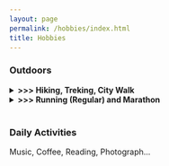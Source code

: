 ```yaml
---
layout: page
permalink: /hobbies/index.html
title: Hobbies
---
```


### Outdoors

<details>
  <summary><strong><span class="star">>>></span> Hiking, Treking, City Walk</strong></summary>
  <p>
    I am an avid hiker and trekker. During the COVID-19, I embarked on a backpacking journey in western China (滇藏线，川藏线，新藏线...) for over a year, exploring the region through hiking and hitchhiking. Along the way, I engaged in conversations with various individuals, witnessed awe-inspiring landscapes in remote areas(<a href="https://mp.weixin.qq.com/s/043b1nt5rkxwWDisE_zg8w">狮泉河至叶城</a>), and developed admiration for the countless pilgrims on the road...

    <br>

    <br>

    I have written some travel experiences in the form of short articles (<a href="https://mp.weixin.qq.com/s/bs45aBxZkw4K1uY3S5z5sQ">冈仁波齐</a>, <a href="https://mp.weixin.qq.com/s/fL2IaIrJf-3L_Fy4nJnz8A">洛克线</a>, <a href="https://mp.weixin.qq.com/s/zDHZY76mN7i6p1i0e42uww">武功山</a>, <a href="https://mp.weixin.qq.com/s/Df5suS7bnD8Gxb9KYJjNtw">雨崩</a>...), which I have uploaded to my personal WeChat official account (闲檀). If you are interested, you can subscribe to it. Certainly, you can also reach out to me through WeChat (tan_peng_hci) to discuss our travel experiences and perhaps even plan our next hiking trip together.

    <br>

    <br>
    
    Currently, I am in <strong>Japan</strong>, utilizing my vacation time to hike two pilgrimage routes: (1) <strong><a href="https://www.tb-kumano.jp/en/kumano-kodo/">Kumano Kodo</a></strong> and (2) <strong><a href="https://shikoku-tourism.com/en/shikoku-henro/shikoku-henro">Shikoku Island's 88 Temples</a></strong>.

    <br>

    <br>

    <strong>Hiking has become a lifelong lifestyle for me</strong>. The following image depicts the trajectory of my travels in China.

    <img src="/images/outdoors.jpg">
  </p>
</details>



<details>
  <summary><strong><span class="star">>>></span> Running (Regular) and Marathon</strong></summary>
  <p>
    I'm very happy to have successfully enjoyed the <strong>Kobe Marathon 2023</strong>. During the run, I felt the enthusiasm of the city's residents, the support of fellow runners, the beautiful scenery, and the human care. I will continue to run forward~

  <br>

  <br>

    Next, I will prepare for <strong>Takushima Marathon 2024</strong>~

  <br>

  <br>

  <img src="/images/kobe4.jpg">

  <br>

  <br>

  <img src="/images/kobe1.jpg">
 </p>
</details>

<br>

### Daily Activities

Music, Coffee, Reading, Photograph...


